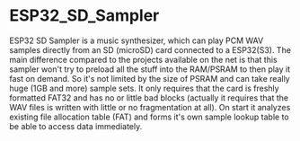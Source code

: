 # ESP32_SD_Sampler
ESP32 SD Sampler is a music synthesizer, which can play PCM WAV samples directly from an SD (microSD) card connected to a ESP32(S3).
The main difference compared to the projects available on the net is that this sampler won't try to preload all the stuff into the RAM/PSRAM to then play it fast on demand. So it's not limited by the size of PSRAM and can take really huge (1GB and more) sample sets. It only requires that the card is freshly formatted FAT32 and has no or little bad blocks (actually it requires that the WAV files is written with little or no fragmentation at all). On start it analyzes existing file allocation table (FAT) and forms it's own sample lookup table to be able to access data immediately.
